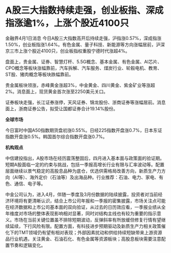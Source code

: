 # A股三大指数持续走强，创业板指、深成指涨逾1%，上涨个股近4100只

金融界4月1日消息
今日A股三大指数高开后持续走强，沪指涨0.57%，深成指涨1.50%，创业板指涨1.64%。有色金属、量子科技、新能源等方向涨幅居前，沪深京三市上涨个股近4100只，创业板指权重股宁德时代涨超4%。

盘面上，贵金属、证券、智慧灯杆、5.5G概念、基本金属、有色金属、AI芯片、CPO概念等板块涨幅靠前，汽车拆解、汽车服务、煤炭行业、轮毂电机、教育、ST股、猪肉概念等板块跌幅靠前。

贵金属板块领涨，赤峰黄金涨超3%，中金黄金、四川黄金、紫金矿业等涨超2%。消息面上，现货黄金首次涨至2250美元关口。

证券板块走强，长江证券涨停，天风证券、锦龙股份、浙商证券等涨幅居前。消息面上，浙商证券公告，拟受让国都证券合计19.14%股份。

**全球市场**

今日富时中国A50指数期货盘初涨0.55%。日经225指数开盘涨0.7%，日本东证指数开盘涨0.5%。韩国首尔综合指数开盘涨0.7%。

**机构观点**

中信建投指出，A股市场在经历震荡整固后，四月进入基本面与政策面的验证期。短期A股面临一定的约束与挑战，包括一季报高增长行业有限与汇率波动等。配置层面继续以景气稳定的高股息品种为底仓，优选供需格局改善方向，新质生产力方向（AI等）、海外定价（石油等）及出海品种。行业推荐：石油、电力、家电、有色、通信、电子等。

中金公司认为，进入4月，伴随一季度及3月份数据的陆续披露，投资者对当前经济环境将有更清晰认识，结合上市公司年报和一季报的密集披露，市场关注点可能在经济数据和上市公司基本面的双向验证，从过去的日历效应看，一季报业绩从全年维度对市场的整体表现影响相对显著，同时对结构主线也有较为重要的指示意义。市场在当前关键位置虽不排除短期波动，反弹斜率有所放缓但修复行情有望继续延续，下行风险有限。配置方面，有科技进步预期驱动及新质生产力相关政策催化下的TMT领域仍有望有相对表现；外部因素扰动和供给持续短缺带来上游资源品行业机遇，关注黄金、石油石化、有色金属等资源板块；高股息板块需要注意配置节奏和逻辑变化。

